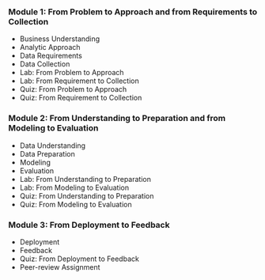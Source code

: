 ### Module 1: From Problem to Approach and from Requirements to Collection

- Business Understanding
- Analytic Approach
- Data Requirements
- Data Collection
- Lab: From Problem to Approach
- Lab: From Requirement to Collection
- Quiz: From Problem to Approach
- Quiz: From Requirement to Collection

### Module 2: From Understanding to Preparation and from Modeling to Evaluation

- Data Understanding
- Data Preparation
- Modeling
- Evaluation
- Lab: From Understanding to Preparation
- Lab: From Modeling to Evaluation
- Quiz: From Understanding to Preparation
- Quiz: From Modeling to Evaluation

### Module 3: From Deployment to Feedback

- Deployment
- Feedback
- Quiz: From Deployment to Feedback
- Peer-review Assignment